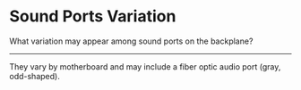 # Sound Ports Variation

What variation may appear among sound ports on the backplane?

---

They vary by motherboard and may include a fiber optic audio port (gray, odd-shaped).